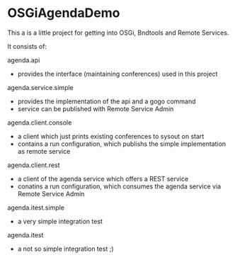 OSGiAgendaDemo
==============

This a is a little project for getting into OSGi, Bndtools and Remote Services.

It consists of:

agenda.api
  - provides the interface (maintaining conferences) used in this project
  
agenda.service.simple
  - provides the implementation of the api and a gogo command
  - service can be published with Remote Service Admin
  
agenda.client.console
  - a client which just prints existing conferences to sysout on start
  - contains a run configuration, which publishs the simple implementation as remote service

agenda.client.rest
  - a client of the agenda service which offers a REST service
  - conatins a run configuration, which consumes the agenda service via Remote Service Admin

agenda.itest.simple
  - a very simple integration test

agenda.itest
  - a not so simple integration test ;)
  

  
